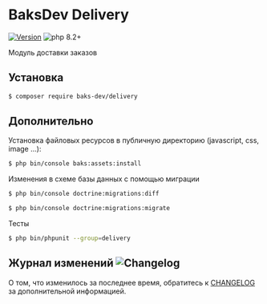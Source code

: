 # BaksDev Delivery

[![Version](https://img.shields.io/badge/version-7.0.27-blue)](https://github.com/baks-dev/delivery/releases)
![php 8.2+](https://img.shields.io/badge/php-min%208.1-red.svg)

Модуль доставки заказов

## Установка

``` bash
$ composer require baks-dev/delivery
```

## Дополнительно

Установка файловых ресурсов в публичную директорию (javascript, css, image ...):

``` bash
$ php bin/console baks:assets:install
```

Изменения в схеме базы данных с помощью миграции

``` bash
$ php bin/console doctrine:migrations:diff

$ php bin/console doctrine:migrations:migrate
```

Тесты

``` bash
$ php bin/phpunit --group=delivery
```

## Журнал изменений ![Changelog](https://img.shields.io/badge/changelog-yellow)

О том, что изменилось за последнее время, обратитесь к [CHANGELOG](CHANGELOG.md) за дополнительной информацией.
